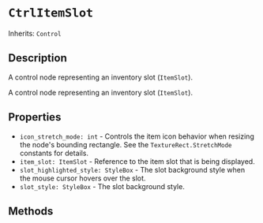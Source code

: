 # `CtrlItemSlot`

Inherits: `Control`

## Description

A control node representing an inventory slot (`ItemSlot`).

A control node representing an inventory slot (`ItemSlot`).

## Properties

* `icon_stretch_mode: int` - Controls the item icon behavior when resizing the node's bounding rectangle. See the `TextureRect.StretchMode` constants for details.
* `item_slot: ItemSlot` - Reference to the item slot that is being displayed.
* `slot_highlighted_style: StyleBox` - The slot background style when the mouse cursor hovers over the slot.
* `slot_style: StyleBox` - The slot background style.

## Methods


